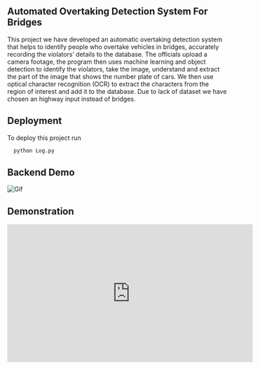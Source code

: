 ## **Automated Overtaking Detection System For Bridges**

This project we have developed an automatic overtaking detection system that helps to
identify people who overtake vehicles in bridges, accurately recording the violators’ details
to the database. The officials upload a camera footage, the program then uses machine
learning and object detection to identify the violators, take the image, understand and
extract the part of the image that shows the number plate of cars. We then use optical
character recognition (OCR) to extract the characters from the region of interest and add
it to the database.
Due to lack of dataset we have chosen an highway input instead of bridges.
## Deployment

To deploy this project run

```bash
  python Log.py
```
## Backend Demo

![Gif](https://github.com/Rahul6111/RSET2020-24-S6/assets/95371610/fec61cf9-e077-4327-84c0-8f49ec8e556c)

## Demonstration
<iframe width="560" height="315" src="https://youtu.be/8ecjzT61FY8" frameborder="0" allowfullscreen></iframe>





